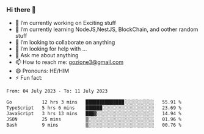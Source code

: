 ### Hi there 👋

<!--
**charlieScript/charlieScript** is a ✨ _special_ ✨ repository because its `README.md` (this file) appears on your GitHub profile.

Here are some ideas to get you started: -->

- 🔭 I’m currently working on Exciting stuff
- 🌱 I’m currently learning NodeJS,NestJS, BlockChain, and oother random stuff
- 👯 I’m looking to collaborate on anything
- 🤔 I’m looking for help with ...
- 💬 Ask me about anything
- 📫 How to reach me: gozione3@gmail.com
- 😄 Pronouns: HE/HIM
- ⚡ Fun fact: 
<!--START_SECTION:waka-->

```txt
From: 04 July 2023 - To: 11 July 2023

Go           12 hrs 3 mins   ██████████████░░░░░░░░░░░   55.91 %
TypeScript   5 hrs 6 mins    ██████░░░░░░░░░░░░░░░░░░░   23.69 %
JavaScript   3 hrs 13 mins   ███▓░░░░░░░░░░░░░░░░░░░░░   14.94 %
JSON         25 mins         ▒░░░░░░░░░░░░░░░░░░░░░░░░   01.96 %
Bash         9 mins          ▒░░░░░░░░░░░░░░░░░░░░░░░░   00.76 %
```

<!--END_SECTION:waka-->
